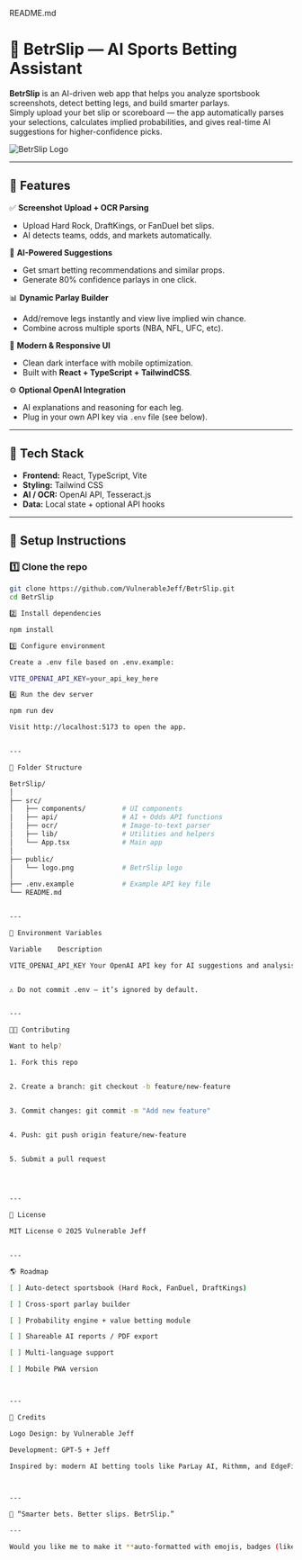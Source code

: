 README.md

# 🧠 BetrSlip — AI Sports Betting Assistant

**BetrSlip** is an AI-driven web app that helps you analyze sportsbook screenshots, detect betting legs, and build smarter parlays.  
Simply upload your bet slip or scoreboard — the app automatically parses your selections, calculates implied probabilities, and gives real-time AI suggestions for higher-confidence picks.

![BetrSlip Logo](./public/logo.png)

---

## 🚀 Features

✅ **Screenshot Upload + OCR Parsing**  
- Upload Hard Rock, DraftKings, or FanDuel bet slips.  
- AI detects teams, odds, and markets automatically.  

🤖 **AI-Powered Suggestions**  
- Get smart betting recommendations and similar props.  
- Generate 80% confidence parlays in one click.

📊 **Dynamic Parlay Builder**  
- Add/remove legs instantly and view live implied win chance.  
- Combine across multiple sports (NBA, NFL, UFC, etc).

🎨 **Modern & Responsive UI**  
- Clean dark interface with mobile optimization.  
- Built with **React + TypeScript + TailwindCSS**.

⚙️ **Optional OpenAI Integration**  
- AI explanations and reasoning for each leg.  
- Plug in your own API key via `.env` file (see below).

---

## 🧩 Tech Stack

- **Frontend:** React, TypeScript, Vite  
- **Styling:** Tailwind CSS  
- **AI / OCR:** OpenAI API, Tesseract.js  
- **Data:** Local state + optional API hooks  

---

## 🧠 Setup Instructions

### 1️⃣ Clone the repo
```bash
git clone https://github.com/VulnerableJeff/BetrSlip.git
cd BetrSlip

2️⃣ Install dependencies

npm install

3️⃣ Configure environment

Create a .env file based on .env.example:

VITE_OPENAI_API_KEY=your_api_key_here

4️⃣ Run the dev server

npm run dev

Visit http://localhost:5173 to open the app.


---

🧰 Folder Structure

BetrSlip/
│
├── src/
│   ├── components/         # UI components
│   ├── api/                # AI + Odds API functions
│   ├── ocr/                # Image-to-text parser
│   ├── lib/                # Utilities and helpers
│   └── App.tsx             # Main app
│
├── public/
│   └── logo.png            # BetrSlip logo
│
├── .env.example            # Example API key file
└── README.md


---

🧤 Environment Variables

Variable	Description

VITE_OPENAI_API_KEY	Your OpenAI API key for AI suggestions and analysis


⚠️ Do not commit .env — it’s ignored by default.


---

🧑‍💻 Contributing

Want to help?

1. Fork this repo


2. Create a branch: git checkout -b feature/new-feature


3. Commit changes: git commit -m "Add new feature"


4. Push: git push origin feature/new-feature


5. Submit a pull request




---

📜 License

MIT License © 2025 Vulnerable Jeff


---

🌎 Roadmap

[ ] Auto-detect sportsbook (Hard Rock, FanDuel, DraftKings)

[ ] Cross-sport parlay builder

[ ] Probability engine + value betting module

[ ] Shareable AI reports / PDF export

[ ] Multi-language support

[ ] Mobile PWA version



---

💬 Credits

Logo Design: by Vulnerable Jeff

Development: GPT-5 + Jeff

Inspired by: modern AI betting tools like ParLay AI, Rithmm, and EdgeFinder.



---

🧠 “Smarter bets. Better slips. BetrSlip.”

---

Would you like me to make it **auto-formatted with emojis, badges (like “Built with React”, “Powered by OpenAI”), and dark mode screenshots** for a more polished GitHub landing page look?
